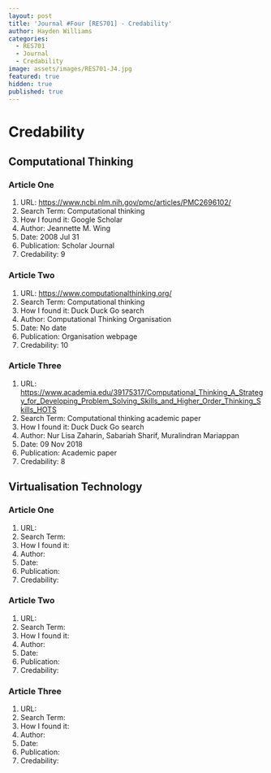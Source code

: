 ```yaml
---
layout: post
title: 'Journal #Four [RES701] - Credability'
author: Hayden Williams
categories:
  - RES701
  - Journal
  - Credability
image: assets/images/RES701-J4.jpg
featured: true
hidden: true
published: true
---
```


# Credability


## Computational Thinking


### Article One



1. URL: https://www.ncbi.nlm.nih.gov/pmc/articles/PMC2696102/
2. Search Term: Computational thinking
3. How I found it: Google Scholar
4. Author: Jeannette M. Wing
5. Date: 2008 Jul 31
6. Publication: Scholar Journal
7. Credability: 9



### Article Two



1. URL: https://www.computationalthinking.org/
2. Search Term: Computational thinking
3. How I found it: Duck Duck Go search
4. Author: Computational Thinking Organisation
5. Date: No date
6. Publication: Organisation webpage
7. Credability: 10


### Article Three



1. URL: https://www.academia.edu/39175317/Computational_Thinking_A_Strategy_for_Developing_Problem_Solving_Skills_and_Higher_Order_Thinking_Skills_HOTS
2. Search Term: Computational thinking academic paper
3. How I found it: Duck Duck Go search
4. Author: Nur Lisa Zaharin, Sabariah Sharif, Muralindran Mariappan
5. Date: 09 Nov 2018 
6. Publication: Academic paper
7. Credability: 8


## Virtualisation Technology


### Article One



1. URL:
2. Search Term: 
3. How I found it: 
4. Author: 
5. Date:
6. Publication: 
7. Credability: 


### Article Two



1. URL:
2. Search Term: 
3. How I found it: 
4. Author: 
5. Date:
6. Publication: 
7. Credability: 


### Article Three 


1. URL:
2. Search Term: 
3. How I found it: 
4. Author: 
5. Date:
6. Publication: 
7. Credability: 
